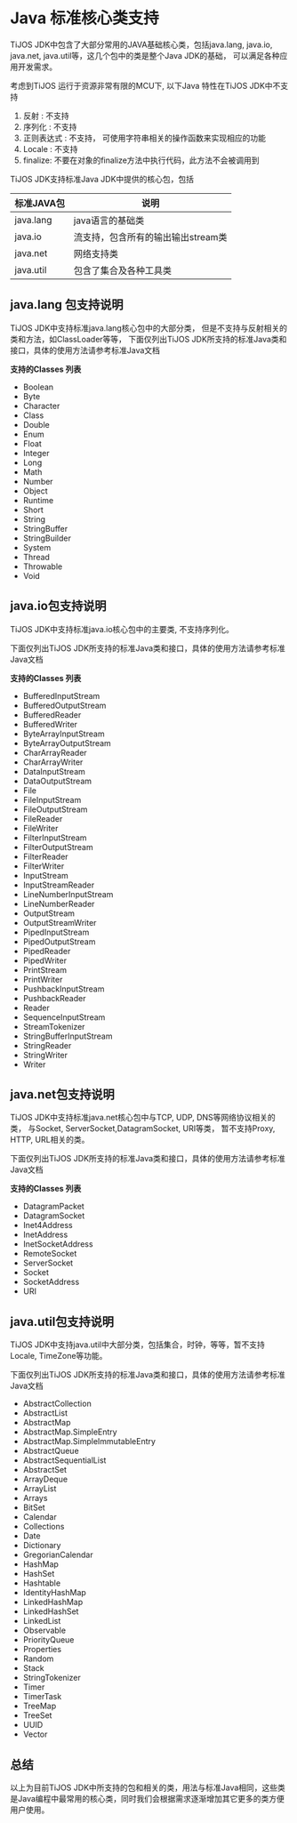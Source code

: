 # Java 标准核心类支持

TiJOS JDK中包含了大部分常用的JAVA基础核心类，包括java.lang, java.io, java.net, java.util等，这几个包中的类是整个Java JDK的基础， 可以满足各种应用开发需求。

 考虑到TiJOS 运行于资源非常有限的MCU下, 以下Java 特性在TiJOS JDK中不支持

1. 反射 :  不支持
2. 序列化 : 不支持
3. 正则表达式 : 不支持， 可使用字符串相关的操作函数来实现相应的功能
4. Locale :  不支持
5. finalize:  不要在对象的finalize方法中执行代码，此方法不会被调用到



TiJOS JDK支持标准Java JDK中提供的核心包，包括

| 标准JAVA包   | 说明                   |
| --------- | -------------------- |
| java.lang | java语言的基础类           |
| java.io   | 流支持，包含所有的输出输出stream类 |
| java.net  | 网络支持类                |
| java.util | 包含了集合及各种工具类          |



## java.lang 包支持说明

TiJOS JDK中支持标准java.lang核心包中的大部分类， 但是不支持与反射相关的类和方法，如ClassLoader等等， 下面仅列出TiJOS JDK所支持的标准Java类和接口，具体的使用方法请参考标准Java文档

**支持的Classes 列表**

- Boolean
- Byte
- Character
- Class
- Double
- Enum
- Float
- Integer
- Long
- Math
- Number
- Object
- Runtime
- Short
- String
- StringBuffer
- StringBuilder
- System
- Thread
- Throwable
- Void


## java.io包支持说明

TiJOS JDK中支持标准java.io核心包中的主要类, 不支持序列化。

下面仅列出TiJOS JDK所支持的标准Java类和接口，具体的使用方法请参考标准Java文档

**支持的Classes 列表**

- BufferedInputStream
- BufferedOutputStream
- BufferedReader
- BufferedWriter
- ByteArrayInputStream
- ByteArrayOutputStream
- CharArrayReader
- CharArrayWriter
- DataInputStream
- DataOutputStream
- File
- FileInputStream
- FileOutputStream
- FileReader
- FileWriter
- FilterInputStream
- FilterOutputStream
- FilterReader
- FilterWriter
- InputStream
- InputStreamReader
- LineNumberInputStream
- LineNumberReader
- OutputStream
- OutputStreamWriter
- PipedInputStream
- PipedOutputStream
- PipedReader
- PipedWriter
- PrintStream
- PrintWriter
- PushbackInputStream
- PushbackReader
- Reader
- SequenceInputStream
- StreamTokenizer
- StringBufferInputStream
- StringReader
- StringWriter
- Writer

## java.net包支持说明

TiJOS JDK中支持标准java.net核心包中与TCP, UDP, DNS等网络协议相关的类， 与Socket, ServerSocket,DatagramSocket, URI等类， 暂不支持Proxy, HTTP, URL相关的类。

下面仅列出TiJOS JDK所支持的标准Java类和接口，具体的使用方法请参考标准Java文档

**支持的Classes 列表**

- DatagramPacket
- DatagramSocket
- Inet4Address
- InetAddress
- InetSocketAddress
- RemoteSocket
- ServerSocket
- Socket
- SocketAddress
- URI

## java.util包支持说明

TiJOS JDK中支持java.util中大部分类，包括集合，时钟，等等，暂不支持Locale, TimeZone等功能。

下面仅列出TiJOS JDK所支持的标准Java类和接口，具体的使用方法请参考标准Java文档

- AbstractCollection
- AbstractList
- AbstractMap
- AbstractMap.SimpleEntry
- AbstractMap.SimpleImmutableEntry
- AbstractQueue
- AbstractSequentialList
- AbstractSet
- ArrayDeque
- ArrayList
- Arrays
- BitSet
- Calendar
- Collections
- Date
- Dictionary
- GregorianCalendar
- HashMap
- HashSet
- Hashtable
- IdentityHashMap
- LinkedHashMap
- LinkedHashSet
- LinkedList
- Observable
- PriorityQueue
- Properties
- Random
- Stack
- StringTokenizer
- Timer
- TimerTask
- TreeMap
- TreeSet
- UUID
- Vector



## 总结

以上为目前TiJOS JDK中所支持的包和相关的类，用法与标准Java相同，这些类是Java编程中最常用的核心类，同时我们会根据需求逐渐增加其它更多的类方便用户使用。 